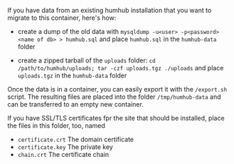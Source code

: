 If you have data from an existing humhub installation that you want to migrate
to this container, here's how:

- create a dump of the old data with
  `mysqldump -u<user> -p<password> <name of db> > humhub.sql`
  and place `humhub.sql` in the `humhub-data` folder

- create a zipped tarball of the `uploads` folder:
  `cd /path/to/humhub/uploads; tar -czf uploads.tgz ./uploads`
  and place `uploads.tgz` in the `humhub-data` folder

Once the data is in a container, you can easily export it with the `/export.sh` script. The resulting files are placed into the folder `/tmp/humhub-data` and can be transferred to an empty new container. 

If you have SSL/TLS certificates fpr the site that should be installed, place the files in this folder, too, named
  - `certificate.crt` The domain certificate
  - `certificate.key`  The private key
  - `chain.crt`  The certificate chain
